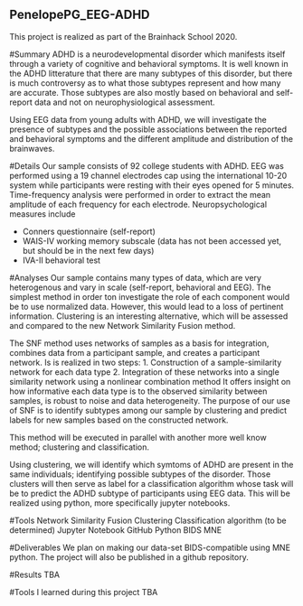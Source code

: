 ## PenelopePG_EEG-ADHD
This project is realized as part of the Brainhack School 2020.

#Summary
ADHD is a neurodevelopmental disorder which manifests itself through a variety of cognitive and 
behavioral symptoms. It is well known in the ADHD litterature that there are many subtypes of this
disorder, but there is much controversy as to what those subtypes represent and how many are accurate. 
Those subtypes are also mostly based on behavioral and self-report data and not on neurophysiological 
assessment.

Using EEG data from young adults with ADHD, we will investigate the presence of subtypes and
the possible associations between the reported and behavioral symptoms and the different 
amplitude and distribution of the brainwaves.


#Details
Our sample consists of 92 college students with ADHD. EEG was performed using a 19 channel 
electrodes cap using the international 10-20 system while participants were resting with their eyes opened
for 5 minutes. Time-frequency analysis were performed in order to extract the mean amplitude of each frequency for each electrode.
Neuropsychological measures include
- Conners questionnaire (self-report)
- WAIS-IV working memory subscale (data has not been accessed yet, but should be in the next few days)
- IVA-II behavioral test

#Analyses
Our sample contains many types of data, which are very heterogenous and vary in scale (self-report, 
behavioral and EEG).
The simplest method in order ton investigate the role of each component would be to use normalized data.
However, this would lead to a loss of pertinent information. Clustering is an interesting alternative,
which will be assessed and compared to the new Network Similarity Fusion method.

The SNF method uses networks of samples as a basis for integration, combines data from a participant
sample, and creates a participant network. Is is realized in two steps:
	1. Construction of a sample-similarity network for each data type
	2. Integration of these networks into a single similarity network using a nonlinear combination
	   method
It offers insight on how informative each data type is to the observed similarity between samples,
is robust to noise and data heterogeneity. The purpose of our use of SNF is to identify subtypes
among our sample by clustering and predict labels for new samples based on the constructed network.	
  
This method will be executed in parallel with another more well know method; clustering and classification.

Using clustering, we will identify which symtoms of ADHD are present in the same individuals; identifying
possible subtypes of the disorder. Those clusters will then serve as label for a classification 
algorithm whose task will be to predict the ADHD subtype of participants using EEG data. 
This will be realized using python, more specifically jupyter notebooks. 


#Tools
Network Similarity Fusion
Clustering
Classification algorithm (to be determined)
Jupyter Notebook
GitHub
Python
BIDS
MNE

#Deliverables
We plan on making our data-set BIDS-compatible using MNE python. 
The project will also be published in a github repository.

#Results
TBA

#Tools I learned during this project
TBA



